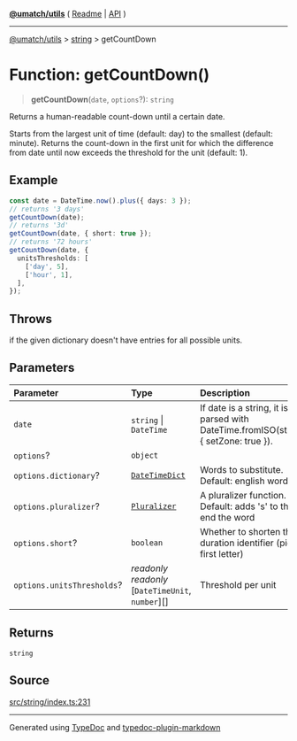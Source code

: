 [**@umatch/utils**](../../README.md) ( [Readme](../../README.md) \| [API](../../API.md) )

---

[@umatch/utils](../../API.md) > [string](../README.md) > getCountDown

# Function: getCountDown()

> **getCountDown**(`date`, `options`?): `string`

Returns a human-readable count-down until a certain date.

Starts from the largest unit of time (default: day) to the
smallest (default: minute). Returns the count-down in the
first unit for which the difference from date until now
exceeds the threshold for the unit (default: 1).

## Example

```ts
const date = DateTime.now().plus({ days: 3 });
// returns '3 days'
getCountDown(date);
// returns '3d'
getCountDown(date, { short: true });
// returns '72 hours'
getCountDown(date, {
  unitsThresholds: [
    ['day', 5],
    ['hour', 1],
  ],
});
```

## Throws

if the given dictionary doesn't have entries for all possible units.

## Parameters

| Parameter                  | Type                                                         | Description                                                                         |
| :------------------------- | :----------------------------------------------------------- | :---------------------------------------------------------------------------------- |
| `date`                     | `string` \| `DateTime`                                       | If date is a string, it is parsed with DateTime.fromISO(string, { setZone: true }). |
| `options`?                 | `object`                                                     |                                                                                     |
| `options.dictionary`?      | [`DateTimeDict`](../type-aliases/type-alias.DateTimeDict.md) | Words to substitute. Default: english words                                         |
| `options.pluralizer`?      | [`Pluralizer`](../type-aliases/type-alias.Pluralizer.md)     | A pluralizer function. Default: adds 's' to the end the word                        |
| `options.short`?           | `boolean`                                                    | Whether to shorten the duration identifier (pick first letter)                      |
| `options.unitsThresholds`? | _readonly_ _readonly_ [`DateTimeUnit`, `number`][]           | Threshold per unit                                                                  |

## Returns

`string`

## Source

[src/string/index.ts:231](https://github.com/umatch-oficial/utils/blob/1dcf13d/src/string/index.ts#L231)

---

Generated using [TypeDoc](https://typedoc.org/) and [typedoc-plugin-markdown](https://www.npmjs.com/package/typedoc-plugin-markdown)
